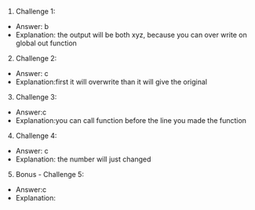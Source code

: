 1. Challenge 1:
  - Answer: b
  - Explanation: the output will be both xyz, because you can over write on global out function


2. Challenge 2:
  - Answer: c
  - Explanation:first it will overwrite than it will give the original


3. Challenge 3:
  - Answer:c
  - Explanation:you can call function before the line you made the function


4. Challenge 4:
  - Answer: c
  - Explanation: the number will just changed


5. Bonus - Challenge 5:
  - Answer:c
  - Explanation:
